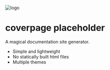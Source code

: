 ![logo](_mediaicon.svg)

# coverpage placeholder

 A magical documentation site generator.

- Simple and lightweight
- No statically built html files
- Multiple themes

